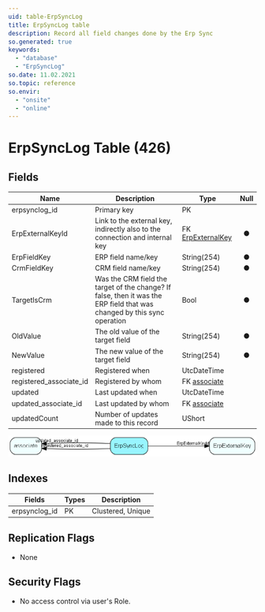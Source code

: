 ```yaml
---
uid: table-ErpSyncLog
title: ErpSyncLog table
description: Record all field changes done by the Erp Sync
so.generated: true
keywords:
  - "database"
  - "ErpSyncLog"
so.date: 11.02.2021
so.topic: reference
so.envir:
  - "onsite"
  - "online"
---
```


# ErpSyncLog Table (426)

## Fields

| Name | Description | Type | Null |
|------|-------------|------|:----:|
|erpsynclog\_id|Primary key|PK| |
|ErpExternalKeyId|Link to the external key, indirectly also to the connection and internal key|FK [ErpExternalKey](erpexternalkey.md)|&#x25CF;|
|ErpFieldKey|ERP field name/key|String(254)|&#x25CF;|
|CrmFieldKey|CRM field name/key|String(254)|&#x25CF;|
|TargetIsCrm|Was the CRM field the target of the change? If false, then it was the ERP field that was changed by this sync operation|Bool|&#x25CF;|
|OldValue|The old value of the target field|String(254)|&#x25CF;|
|NewValue|The new value of the target field|String(254)|&#x25CF;|
|registered|Registered when|UtcDateTime| |
|registered\_associate\_id|Registered by whom|FK [associate](associate.md)| |
|updated|Last updated when|UtcDateTime| |
|updated\_associate\_id|Last updated by whom|FK [associate](associate.md)| |
|updatedCount|Number of updates made to this record|UShort| |


![ErpSyncLog table relationship diagram](./media/ErpSyncLog.png)

## Indexes

| Fields | Types | Description |
|--------|-------|-------------|
|erpsynclog\_id |PK |Clustered, Unique |

## Replication Flags

* None

## Security Flags

* No access control via user's Role.

